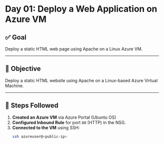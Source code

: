 # Day 01: Deploy a Web Application on Azure VM

## ✅ Goal

Deploy a static HTML web page using Apache on a Linux Azure VM.

---

## 🎯 Objective

Deploy a static HTML website using Apache on a Linux-based Azure Virtual Machine.

---

## 🔧 Steps Followed

1. **Created an Azure VM** via Azure Portal (Ubuntu OS)
2. **Configured Inbound Rule** for port `80` (HTTP) in the NSG.
3. **Connected to the VM** using SSH:
   ```bash
   ssh azureuser@<public-ip>
